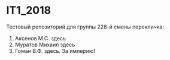 # IT1_2018
Тестовый репoзиторий для группы 228-й смены
перекличка:
1. Аксенов М.С. здесь
3. Муратов Михаил здесь
2. Гоман В.Ф. здесь. За империю!















